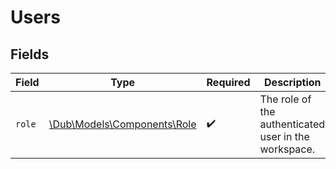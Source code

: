 # Users


## Fields

| Field                                                          | Type                                                           | Required                                                       | Description                                                    |
| -------------------------------------------------------------- | -------------------------------------------------------------- | -------------------------------------------------------------- | -------------------------------------------------------------- |
| `role`                                                         | [\Dub\Models\Components\Role](../../Models/Components/Role.md) | :heavy_check_mark:                                             | The role of the authenticated user in the workspace.           |